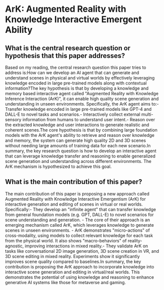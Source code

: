 # ArK: Augmented Reality with Knowledge Interactive Emergent Ability

## What is the central research question or hypothesis that this paper addresses?

Based on my reading, the central research question this paper tries to address is:How can we develop an AI agent that can generate and understand scenes in physical and virtual worlds by effectively leveraging knowledge encoded in large pre-trained models along with contextual information?The key hypothesis is that by developing a knowledge and memory based interactive agent called "Augmented Reality with Knowledge Inference Interaction (ArK)", it can enable high quality scene generation and understanding in unseen environments. Specifically, the ArK agent aims to:- Transfer knowledge encoded in large pre-trained models like GPT-4 and DALL-E to novel tasks and scenarios.- Interactively collect external multi-sensory information from humans to understand user intent.- Reason over the extracted knowledge and user interactions to generate realistic and coherent scenes.The core hypothesis is that by combining large foundation models with the ArK agent's ability to retrieve and reason over knowledge and memory, the system can generate high quality 2D and 3D scenes without needing large amounts of training data for each new scenario.In summary, the key research question is how to develop an interactive agent that can leverage knowledge transfer and reasoning to enable generalized scene generation and understanding across different environments. The ArK mechanism is hypothesized to achieve this goal.


## What is the main contribution of this paper?

The main contribution of this paper is proposing a new approach called Augmented Reality with Knowledge Interactive Emergentism (ArK) for interactive generation and editing of scenes in virtual or real worlds. Specifically:- They develop an "infinite agent" that can transfer knowledge from general foundation models (e.g. GPT, DALL-E) to novel scenarios for scene understanding and generation. - The core of their approach is an emerging mechanism called ArK, which leverages knowledge to generate scenes in unseen environments. - ArK demonstrates "micro-actions" of cross-modality, using models to collect relevant knowledge for each task from the physical world. It also shows "macro-behaviors" of reality-agnostic, improving interactions in mixed reality.- They validate ArK on tasks like conversational 2D image generation, 3D scene creation in VR, and 3D scene editing in mixed reality. Experiments show it significantly improves scene quality compared to baselines.In summary, the key contribution is proposing the ArK approach to incorporate knowledge into interactive scene generation and editing in virtual/real worlds. This demonstrates the potential of using knowledge and reasoning to enhance generative AI systems like those for metaverse and gaming.
